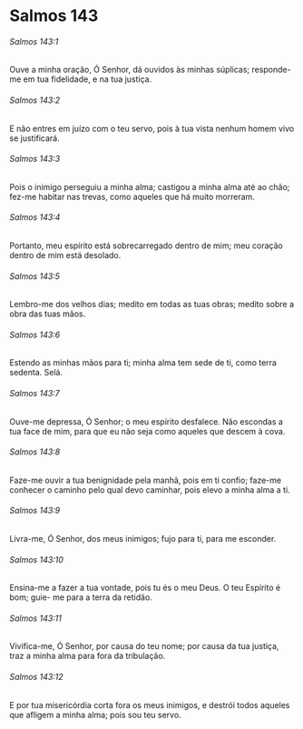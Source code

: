 # Salmos 143

###### Salmos 143:1

Ouve a minha oração, Ó Senhor, dá ouvidos às minhas súplicas; responde-me em tua fidelidade, e na tua justiça.

###### Salmos 143:2

E não entres em juízo com o teu servo, pois à tua vista nenhum homem vivo se justificará.

###### Salmos 143:3

Pois o inimigo perseguiu a minha alma; castigou a minha alma até ao chão; fez-me habitar nas trevas, como aqueles que há muito morreram.

###### Salmos 143:4

Portanto, meu espírito está sobrecarregado dentro de mim; meu coração dentro de mim está desolado.

###### Salmos 143:5

Lembro-me dos velhos dias; medito em todas as tuas obras; medito sobre a obra das tuas mãos.

###### Salmos 143:6

Estendo as minhas mãos para ti; minha alma tem sede de ti, como terra sedenta. Selá.

###### Salmos 143:7

Ouve-me depressa, Ó Senhor; o meu espírito desfalece. Não escondas a tua face de mim, para que eu não seja como aqueles que descem à cova.

###### Salmos 143:8

Faze-me ouvir a tua benignidade pela manhã, pois em ti confio; faze-me conhecer o caminho pelo qual devo caminhar, pois elevo a minha alma a ti.

###### Salmos 143:9

Livra-me, Ó Senhor, dos meus inimigos; fujo para ti, para me esconder.

###### Salmos 143:10

Ensina-me a fazer a tua vontade, pois tu és o meu Deus. O teu Espírito é bom; guie- me para a terra da retidão.

###### Salmos 143:11

Vivifica-me, Ó Senhor, por causa do teu nome; por causa da tua justiça, traz a minha alma para fora da tribulação.

###### Salmos 143:12

E por tua misericórdia corta fora os meus inimigos, e destrói todos aqueles que afligem a minha alma; pois sou teu servo.

